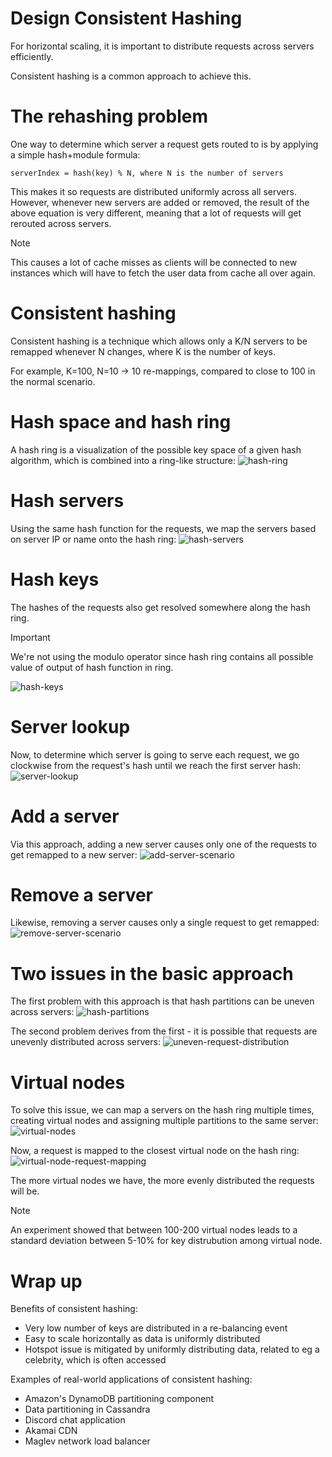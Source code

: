 # Design Consistent Hashing
For horizontal scaling, it is important to distribute requests across servers efficiently.

Consistent hashing is a common approach to achieve this.

# The rehashing problem
One way to determine which server a request gets routed to is by applying a simple hash+module formula:
```
serverIndex = hash(key) % N, where N is the number of servers
```

This makes it so requests are distributed uniformly across all servers.
However, whenever new servers are added or removed, the result of the above equation is very different, meaning that a lot of requests will get rerouted across servers.

>[!NOTE]
>This causes a lot of cache misses as clients will be connected to new instances which will have to fetch the user data from cache all over again.


# Consistent hashing
Consistent hashing is a technique which allows only a K/N servers to be remapped whenever N changes, where K is the number of keys.

For example, K=100, N=10 -> 10 re-mappings, compared to close to 100 in the normal scenario.

# Hash space and hash ring
A hash ring is a visualization of the possible key space of a given hash algorithm, which is combined into a ring-like structure:
![hash-ring](images/hash-ring.png)

# Hash servers
Using the same hash function for the requests, we map the servers based on server IP or name onto the hash ring:
![hash-servers](images/hash-servers.png)

# Hash keys
The hashes of the requests also get resolved somewhere along the hash ring. 
>[!Important]
> We're not using the modulo operator since hash ring contains all possible value of output of hash function in ring.


![hash-keys](images/hash-keys.png)

# Server lookup
Now, to determine which server is going to serve each request, we go clockwise from the request's hash until we reach the first server hash:
![server-lookup](images/server-lookup.png)

# Add a server
Via this approach, adding a new server causes only one of the requests to get remapped to a new server:
![add-server-scenario](images/add-server-scenario.png)

# Remove a server
Likewise, removing a server causes only a single request to get remapped:
![remove-server-scenario](images/remove-server-scenario.png)

# Two issues in the basic approach
The first problem with this approach is that hash partitions can be uneven across servers:
![hash-partitions](images/hash-partitions.png)

The second problem derives from the first - it is possible that requests are unevenly distributed across servers:
![uneven-request-distribution](images/uneven-request-distribution.png)

# Virtual nodes
To solve this issue, we can map a servers on the hash ring multiple times, creating virtual nodes and assigning multiple partitions to the same server:
![virtual-nodes](images/virtual-nodes.png)

Now, a request is mapped to the closest virtual node on the hash ring:
![virtual-node-request-mapping](images/virtual-node-request-mapping.png)

The more virtual nodes we have, the more evenly distributed the requests will be.

>[!NOTE] 
> An experiment showed that between 100-200 virtual nodes leads to a standard deviation between 5-10% for key distrubution among virtual node.

# Wrap up
Benefits of consistent hashing:
 * Very low number of keys are distributed in a re-balancing event
 * Easy to scale horizontally as data is uniformly distributed
 * Hotspot issue is mitigated by uniformly distributing data, related to eg a celebrity, which is often accessed

Examples of real-world applications of consistent hashing:
 * Amazon's DynamoDB partitioning component
 * Data partitioning in Cassandra
 * Discord chat application
 * Akamai CDN
 * Maglev network load balancer
